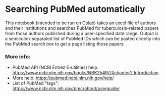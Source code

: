 # Searching PubMed automatically

This notebook (intended to be run on [Colab](https://colab.research.google.com/drive/1rWrORj9WrihZkrdfgGSliV4Omv7OJq0C?usp=sharing)) takes an excel file of authors and their institutions and searches PubMed for tuberculosis-related papers from those authors published during a user-specified date range. Output is a semicolon-separated list of PubMed IDs which can be pasted directly into the PubMed search box to get a page listing those papers.

### More info:

* PubMed API (NCBI Entrez E-utilities) help: https://www.ncbi.nlm.nih.gov/books/NBK25497/#chapter2.Introduction
* More help: https://pubmed.ncbi.nlm.nih.gov/help/
* List of PubMed "tags": https://www.ncbi.nlm.nih.gov/pmc/about/userguide/